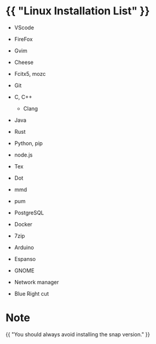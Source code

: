 # {{ "Linux Installation List" }}

* VScode

* FireFox

* Gvim

* Cheese

* Fcitx5, mozc

* Git

* C, C++
    * Clang

* Java

* Rust

* Python, pip

* node.js

* Tex

* Dot

* mmd

* pum

* PostgreSQL

* Docker

* 7zip

* Arduino

* Espanso

* GNOME

* Network manager

* Blue Right cut


# Note

{{ "You should always avoid installing the snap version." }}
